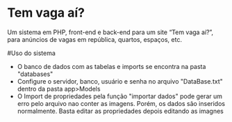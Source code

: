 # Tem vaga aí?

Um sistema em PHP, front-end e back-end para um site “Tem vaga aí?”, para
anúncios de vagas em república, quartos, espaços, etc.

#Uso do sistema
- O banco de dados com as tabelas e imports se encontra na pasta "databases"
- Configure o servidor, banco, usuário e senha no arquivo "DataBase.txt" dentro da pasta app>Models
- O Import de propriedades pela função "importar dados" pode gerar um erro pelo arquivo nao conter as imagens.
Porém, os dados são inseridos normalmente. Basta editar as propriedades depois editando as imagnes